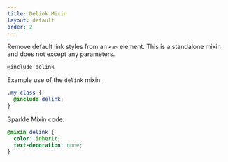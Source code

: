 ```yaml
---
title: Delink Mixin
layout: default
order: 2
---
```

Remove default link styles from an `<a>` element. This is a standalone mixin and does not except any parameters.

`@include delink`

Example use of the `delink` mixin:

```scss
.my-class {
  @include delink;
}
```

Sparkle Mixin code:

```scss
@mixin delink {
  color: inherit;
  text-decoration: none;
}
```
